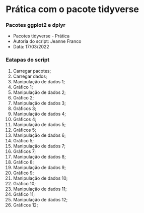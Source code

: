 # Prática com o pacote tidyverse
### Pacotes ggplot2 e dplyr

- Pacotes tidyverse - Prática
- Autoria do script: Jeanne Franco
- Data: 17/03/2022

### Eatapas do script

1. Carregar pacotes;
2. Carregar dados;
3. Manipulação de dados 1;
4. Gráfico 1;
5. Manipulação de dados 2;
6. Gráfico 2;
7. Manipulação de dados 3;
8. Gráficos 3;
9. Manipulação de dados 4;
10. Gráficos 4;
11. Manipulação de dados 5;
12. Gráficos 5;
13. Manipulação de dados 6;
14. Gráfico 5;
15. Manipulação de dados 7;
16. Gráficos 7;
17. Manipulação de dados 8;
18. Gráfico 8;
19. Manipulação de dados 9;
20. Gráfico 9;
21. Manipulação de dados 10;
22. Gráfico 10;
23. Manipulação de dados 11;
24. Gráfico 11;
25. Manipulação de dados 12;
26. Gráficos 12;
